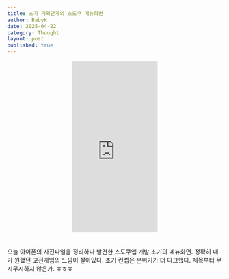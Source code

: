 ```yaml
---
title: 초기 기획단계의 스도쿠 메뉴화면
author: BabyK
date: 2025-04-22
category: Thought
layout: post
published: true
---
```


<div align="center">
        <iframe width="200" height="400" src="https://youtube.com/embed/oExg5NPoAyE?si=cHqcBE6UswPzab8W?autoplay=1?controls=0" title="Initial Planned Menu Screen" frameborder="0" allow="accelerometer; autoplay; clipboard-write; encrypted-media; gyroscope; picture-in-picture; web-share" allowfullscreen></iframe>
</div>

<br>
<br>
오늘 아이폰의 사진파일을 정리하다 발견한 스도쿠앱 개발 초기의 메뉴화면.  
정확히 내가 원했던 고전게임의 느낌이 살아있다.  
초기 컨셉은 분위기가 더 다크했다.  
제목부터 무시무시하지 않은가. ㅎㅎㅎ  
<br>
<br>
<br>